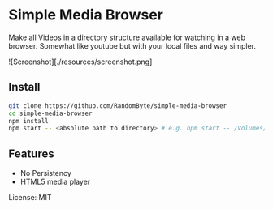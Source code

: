 # Simple Media Browser
Make all Videos in a directory structure available for watching in a web browser. Somewhat like youtube but with your local files and way simpler.

![Screenshot][./resources/screenshot.png]

## Install

````bash
git clone https://github.com/RandomByte/simple-media-browser
cd simple-media-browser
npm install
npm start -- <absolute path to directory> # e.g. npm start -- /Volumes/Media/MyMovies

````

## Features
- No Persistency
- HTML5 media player

License: MIT
